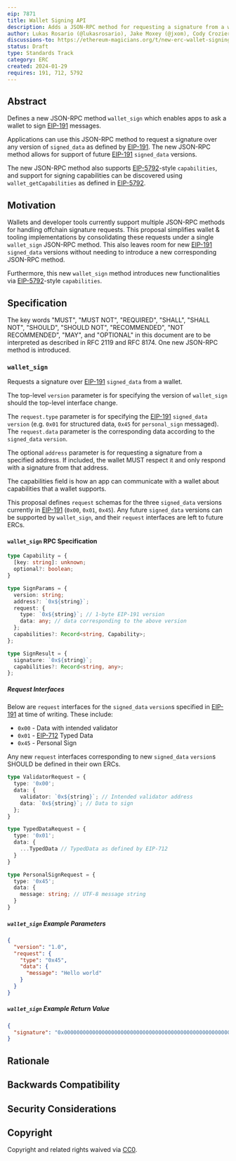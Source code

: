 ```yaml
---
eip: 7871
title: Wallet Signing API
description: Adds a JSON-RPC method for requesting a signature from a wallet
author: Lukas Rosario (@lukasrosario), Jake Moxey (@jxom), Cody Crozier (@wcrozier12), Conner Swenberg (@ilikesymmetry)
discussions-to: https://ethereum-magicians.org/t/new-erc-wallet-signing-api/22718
status: Draft
type: Standards Track
category: ERC
created: 2024-01-29
requires: 191, 712, 5792
---
```


## Abstract

Defines a new JSON-RPC method `wallet_sign` which enables apps to ask a wallet to sign [EIP-191](./eip-191.md) messages.

Applications can use this JSON-RPC method to request a signature over any version of `signed_data` as defined by [EIP-191](./eip-191.md). The new JSON-RPC method allows for support of future [EIP-191](./eip-191.md) `signed_data` versions.

The new JSON-RPC method also supports [EIP-5792](./eip-5792.md)-style `capabilities`, and support for signing capabilities can be discovered using `wallet_getCapabilities` as defined in [EIP-5792](./eip-5792.md).

## Motivation

Wallets and developer tools currently support multiple JSON-RPC methods for handling offchain signature requests. This proposal simplifies wallet & tooling implementations by consolidating these requests under a single `wallet_sign` JSON-RPC method. This also leaves room for new [EIP-191](./eip-191.md) `signed_data` versions without needing to introduce a new corresponding JSON-RPC method.

Furthermore, this new `wallet_sign` method introduces new functionalities via [EIP-5792](./eip-5792.md)-style `capabilities`.

## Specification

The key words "MUST", "MUST NOT", "REQUIRED", "SHALL", "SHALL NOT", "SHOULD", "SHOULD NOT", "RECOMMENDED", "NOT RECOMMENDED", "MAY", and "OPTIONAL" in this document are to be interpreted as described in RFC 2119 and RFC 8174.
One new JSON-RPC method is introduced.

### `wallet_sign`

Requests a signature over [EIP-191](./eip-191.md) `signed_data` from a wallet.

The top-level `version` parameter is for specifying the version of `wallet_sign` should the top-level interface change.

The `request.type` parameter is for specifying the [EIP-191](./eip-191.md) `signed_data` `version` (e.g. `0x01` for structured data, `0x45` for `personal_sign` messaged). The `request.data` parameter is the corresponding data according to the `signed_data` `version`.

The optional `address` parameter is for requesting a signature from a specified address. If included, the wallet MUST respect it and only respond with a signature from that address.

The capabilities field is how an app can communicate with a wallet about capabilities that a wallet supports.

This proposal defines `request` schemas for the three `signed_data` versions currently in [EIP-191](./eip-191.md) (`0x00`, `0x01`, `0x45`). Any future `signed_data` versions can be supported by `wallet_sign`, and their `request` interfaces are left to future ERCs.

#### `wallet_sign` RPC Specification

```typescript
type Capability = {
  [key: string]: unknown;
  optional?: boolean;
}

type SignParams = {
  version: string;
  address?: `0x${string}`;
  request: {
    type: `0x${string}`; // 1-byte EIP-191 version
    data: any; // data corresponding to the above version
  };
  capabilities?: Record<string, Capability>;
};

type SignResult = {
  signature: `0x${string}`;
  capabilities?: Record<string, any>;
};
```

##### Request Interfaces

Below are `request` interfaces for the `signed_data` `version`s specified in [EIP-191](./eip-191.md) at time of writing. These include:
* `0x00` - Data with intended validator
* `0x01` - [EIP-712](./eip-712.md) Typed Data
* `0x45` - Personal Sign

Any new `request` interfaces corresponding to new `signed_data` `version`s SHOULD be defined in their own ERCs.

```typescript
type ValidatorRequest = {
  type: '0x00';
  data: {
    validator: `0x${string}`; // Intended validator address
    data: `0x${string}`; // Data to sign
  };
}

type TypedDataRequest = {
  type: '0x01';
  data: {
    ...TypedData // TypedData as defined by EIP-712
  }
}

type PersonalSignRequest = {
  type: '0x45';
  data: {
    message: string; // UTF-8 message string
  }
}
```

##### `wallet_sign` Example Parameters

```json
{
  "version": "1.0",
  "request": {
    "type": "0x45",
    "data": {
      "message": "Hello world"
    }
  }
}
```

##### `wallet_sign` Example Return Value

```json
{
  "signature": "0x00000000000000000000000000000000000000000000000000000000000000000e670ec64341771606e55d6b4ca35a1a6b75ee3d5145a99d05921026d1527331",
}
```

## Rationale

<!-- TODO -->

## Backwards Compatibility

<!-- TODO -->

## Security Considerations

<!-- TODO -->

## Copyright

Copyright and related rights waived via [CC0](../LICENSE.md).
